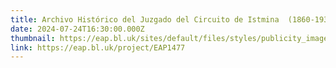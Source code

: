 ```yaml
---
title: Archivo Histórico del Juzgado del Circuito de Istmina ‎ (1860-1930)
date: 2024-07-24T16:30:00.000Z
thumbnail: https://eap.bl.uk/sites/default/files/styles/publicity_image/public/2023-01/EAP1477%20Grupo%20Etnohistoria%20del%20Choco.jpg?itok=PQzz0g5s
link: https://eap.bl.uk/project/EAP1477
---
```

